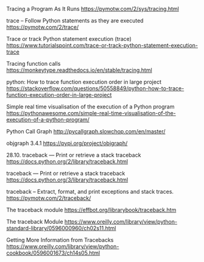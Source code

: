 Tracing a Program As It Runs
https://pymotw.com/2/sys/tracing.html

trace – Follow Python statements as they are executed
https://pymotw.com/2/trace/

Trace or track Python statement execution (trace)
https://www.tutorialspoint.com/trace-or-track-python-statement-execution-trace

Tracing function calls
https://monkeytype.readthedocs.io/en/stable/tracing.html

python: How to trace function execution order in large project
https://stackoverflow.com/questions/50558849/python-how-to-trace-function-execution-order-in-large-project

Simple real time visualisation of the execution of a Python program
https://pythonawesome.com/simple-real-time-visualisation-of-the-execution-of-a-python-program/

Python Call Graph
http://pycallgraph.slowchop.com/en/master/

objgraph 3.4.1
https://pypi.org/project/objgraph/


28.10. traceback — Print or retrieve a stack traceback
https://docs.python.org/2/library/traceback.html

traceback — Print or retrieve a stack traceback
https://docs.python.org/3/library/traceback.html

traceback – Extract, format, and print exceptions and stack traces.
https://pymotw.com/2/traceback/

The traceback module
https://effbot.org/librarybook/traceback.htm

The traceback Module
https://www.oreilly.com/library/view/python-standard-library/0596000960/ch02s11.html

Getting More Information from Tracebacks
https://www.oreilly.com/library/view/python-cookbook/0596001673/ch14s05.html

